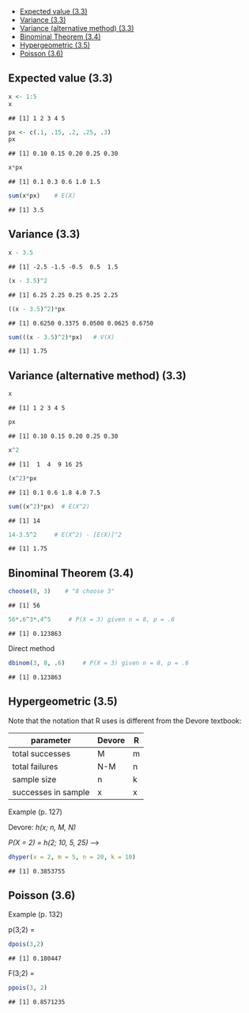-   [Expected value (3.3)](#expected-value-33)
-   [Variance (3.3)](#variance-33)
-   [Variance (alternative method)
    (3.3)](#variance-alternative-method-33)
-   [Binominal Theorem (3.4)](#binominal-theorem-34)
-   [Hypergeometric (3.5)](#hypergeometric-35)
-   [Poisson (3.6)](#poisson-36)

Expected value (3.3)
--------------------

``` r
x <- 1:5
x
```

    ## [1] 1 2 3 4 5

``` r
px <- c(.1, .15, .2, .25, .3)
px
```

    ## [1] 0.10 0.15 0.20 0.25 0.30

``` r
x*px
```

    ## [1] 0.1 0.3 0.6 1.0 1.5

``` r
sum(x*px)    # E(X)
```

    ## [1] 3.5

Variance (3.3)
--------------

``` r
x - 3.5
```

    ## [1] -2.5 -1.5 -0.5  0.5  1.5

``` r
(x - 3.5)^2
```

    ## [1] 6.25 2.25 0.25 0.25 2.25

``` r
((x - 3.5)^2)*px
```

    ## [1] 0.6250 0.3375 0.0500 0.0625 0.6750

``` r
sum(((x - 3.5)^2)*px)   # V(X)
```

    ## [1] 1.75

Variance (alternative method) (3.3)
-----------------------------------

``` r
x
```

    ## [1] 1 2 3 4 5

``` r
px
```

    ## [1] 0.10 0.15 0.20 0.25 0.30

``` r
x^2
```

    ## [1]  1  4  9 16 25

``` r
(x^2)*px
```

    ## [1] 0.1 0.6 1.8 4.0 7.5

``` r
sum((x^2)*px)  # E(X^2)
```

    ## [1] 14

``` r
14-3.5^2     # E(X^2) - [E(X)]^2
```

    ## [1] 1.75

Binominal Theorem (3.4)
-----------------------

``` r
choose(8, 3)    # "8 choose 3"
```

    ## [1] 56

``` r
56*.6^3*.4^5     # P(X = 3) given n = 8, p = .6
```

    ## [1] 0.123863

Direct method

``` r
dbinom(3, 8, .6)     # P(X = 3) given n = 8, p = .6
```

    ## [1] 0.123863

Hypergeometric (3.5)
--------------------

Note that the notation that R uses is different from the Devore
textbook:

| parameter           | Devore | R   |
|---------------------|--------|-----|
| total successes     | M      | m   |
| total failures      | N-M    | n   |
| sample size         | n      | k   |
| successes in sample | x      | x   |

Example (p. 127)

Devore: *h(x; n, M, N)*

*P(X = 2) = h(2; 10, 5, 25)* –&gt;

``` r
dhyper(x = 2, m = 5, n = 20, k = 10)
```

    ## [1] 0.3853755

Poisson (3.6)
-------------

Example (p. 132)

p(3;2) =

``` r
dpois(3,2)
```

    ## [1] 0.180447

F(3;2) =

``` r
ppois(3, 2)
```

    ## [1] 0.8571235
